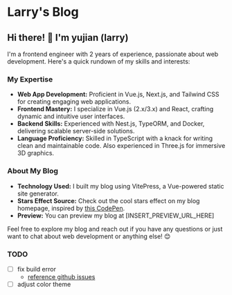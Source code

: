 # Larry's Blog

## Hi there! 👋 I'm yujian (larry)

I'm a frontend engineer with 2 years of experience, passionate about web development. Here's a quick rundown of my skills and interests:

### My Expertise

- **Web App Development:** Proficient in Vue.js, Next.js, and Tailwind CSS for creating engaging web applications.
- **Frontend Mastery:** I specialize in Vue.js (2.x/3.x) and React, crafting dynamic and intuitive user interfaces.
- **Backend Skills:** Experienced with Nest.js, TypeORM, and Docker, delivering scalable server-side solutions.
- **Language Proficiency:** Skilled in TypeScript with a knack for writing clean and maintainable code. Also experienced in Three.js for immersive 3D graphics.

### About My Blog

- **Technology Used:** I built my blog using VitePress, a Vue-powered static site generator.
- **Stars Effect Source:** Check out the cool stars effect on my blog homepage, inspired by [this CodePen](https://codepen.io/ghaste/pen/OJqLbvg).
- **Preview:** You can preview my blog at [INSERT_PREVIEW_URL_HERE]

Feel free to explore my blog and reach out if you have any questions or just want to chat about web development or anything else! 😊

### TODO

- [ ] fix build error
  - [reference github issues](https://github.com/vuejs/vitepress/issues/3789)
- [ ] adjust color theme
